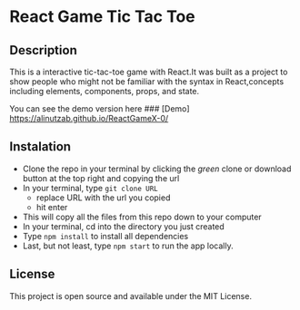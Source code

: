 # React Game Tic Tac Toe

## Description
This is a interactive tic-tac-toe game with React.It was built as a project to show people who might not be familiar with the syntax in React,concepts including elements, components, props, and state.

You can see the demo version here ### [Demo] https://alinutzab.github.io/ReactGameX-0/

## Instalation
- Clone the repo in your terminal by clicking the _green_ clone or download button at the top right and copying the url
- In your terminal, type ```git clone URL```
  - replace URL with the url you copied
  - hit enter
- This will copy all the files from this repo down to your computer
- In your terminal, cd into the directory you just created
- Type ```npm install``` to install all dependencies
- Last, but not least, type ```npm start``` to run the app locally.

## License
This project is open source and available under the MIT License.
